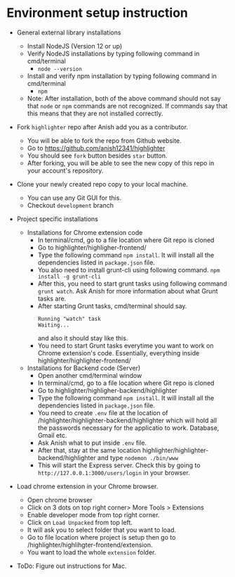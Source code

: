 # Environment setup instruction
* General external library installations
    * Install NodeJS (Version 12 or up)
    * Verify NodeJS installations by typing following command in cmd/terminal
        * ```node --version```
    * Install and verify npm installation by typing following command in cmd/terminal
        * ```npm``` 
    * Note: After installation, both of the above command should not say that ```node``` or ```npm``` commands are not recognized. If commands say that this means that they are not installed correctly.
* Fork ```highlighter``` repo after Anish add you as a contributor.
    * You will be able to fork the repo from Github website.
    * Go to https://github.com/anish12341/highlighter
    * You should see ```fork``` button besides ```star``` button.
    * After forking, you will be able to see the new copy of this repo in your account's repository.
* Clone your newly created repo copy to your local machine.
    * You can use any Git GUI for this.
    * Checkout ```development``` branch
* Project specific installations
    * Installations for Chrome extension code
        * In terminal/cmd, go to a file location where Git repo is cloned 
        * Go to highlighter/highligher-frontend/
        * Type the following command ```npm install```. It will install all the dependencies listed in ```package.json``` file.
        * You also need to install grunt-cli using following command. ```npm install -g grunt-cli```
        * After this, you need to start grunt tasks using following command ```grunt watch```. Ask Anish for more information about what Grunt tasks are.
        * After starting Grunt tasks, cmd/terminal should say.
            ```
            Running "watch" task
            Waiting...
            ```
            and also it should stay like this.
        * You need to start Grunt tasks everytime you want to work on Chrome extension's code. Essentially, everything inside highlighter/highlighter-frontend/
    * Installations for Backend code (Server)
        * Open another cmd/terminal window
        * In terminal/cmd, go to a file location where Git repo is cloned 
        * Go to highlighter/highligher-backend/highlighter
        * Type the following command ```npm install```. It will install all the dependencies listed in ```package.json``` file.
        * You need to create ```.env``` file at the location of /highlighter/highlighter-backend/highlighter which will hold all the passwords necessary for the applicatio to work. Database, Gmail etc.
        * Ask Anish what to put inside ```.env``` file.
        * After that, stay at the same location highlighter/highlighter-backend/highlighter and type ```nodemon ./bin/www```
        * This will start the Express server. Check this by going to ```http://127.0.0.1:3000/users/login``` in your browser.
* Load chrome extension in your Chrome browser.
    * Open chrome browser
    * Click on 3 dots on top right corner> More Tools > Extensions
    * Enable developer mode from top right corner.
    * Click on ```Load Unpacked``` from top left.
    * It will ask you to select folder that you want to load.
    * Go to file location where project is setup then go to /highlighter/highlihgter-frontend/extension.
    * You want to load the whole ```extension``` folder.
        
* ToDo: Figure out instructions for Mac.